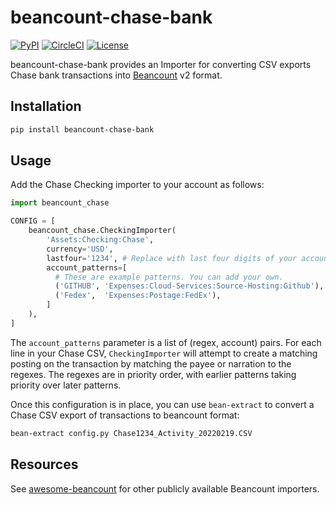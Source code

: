 # beancount-chase-bank

[![PyPI](https://img.shields.io/pypi/v/beancount-chase-bank)](https://pypi.org/project/beancount-chase-bank/)
[![CircleCI](https://circleci.com/gh/mtlynch/beancount-chase-bank.svg?style=svg)](https://circleci.com/gh/mtlynch/beancount-chase-bank)
[![License](http://img.shields.io/:license-mit-blue.svg?style=flat-square)](LICENSE)

beancount-chase-bank provides an Importer for converting CSV exports Chase bank transactions into [Beancount](https://github.com/beancount/beancount) v2 format.

## Installation

```bash
pip install beancount-chase-bank
```

## Usage

Add the Chase Checking importer to your account as follows:

```python
import beancount_chase

CONFIG = [
    beancount_chase.CheckingImporter(
        'Assets:Checking:Chase',
        currency='USD',
        lastfour='1234', # Replace with last four digits of your account
        account_patterns=[
          # These are example patterns. You can add your own.
          ('GITHUB', 'Expenses:Cloud-Services:Source-Hosting:Github'),
          ('Fedex',  'Expenses:Postage:FedEx'),
        ]
    ),
]
```

The `account_patterns` parameter is a list of (regex, account) pairs. For each line in your Chase CSV, `CheckingImporter` will attempt to create a matching posting on the transaction by matching the payee or narration to the regexes. The regexes are in priority order, with earlier patterns taking priority over later patterns.

Once this configuration is in place, you can use `bean-extract` to convert a Chase CSV export of transactions to beancount format:

```bash
bean-extract config.py Chase1234_Activity_20220219.CSV
```

## Resources

See [awesome-beancount](https://awesome-beancount.com/) for other publicly available Beancount importers.
